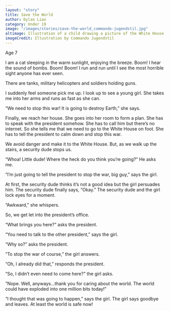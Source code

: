 ```yaml
---
layout: "story"
title: Save the World
author: Dylan Liao
category: Under 19
image: "/images/stories/save-the-world_commando-jugendstil.jpg"
altimage: Illustration of a child drawing a picture of the White House, while a cat watches
imageCredit: Illustration by Commando Jugendstil
---
```


Age 7

I am a cat sleeping in the warm sunlight, enjoying the breeze. Boom! I hear the sound of bombs. Boom! Boom! I run and run until I see the most horrible sight anyone has ever seen.

There are tanks, military helicopters and soldiers holding guns. 

I suddenly feel someone pick me up. I look up to see a young girl. She takes me into her arms and runs as fast as she can. 

“We need to stop this war! It is going to destroy Earth,” she says. 

Finally, we reach her house. She goes into her room to form a plan. She has to speak with the president somehow. She has to call him but there’s no internet. So she tells me that we need to go to the White House on foot. She has to tell the president to calm down and stop this war.

We avoid danger and make it to the White House. But, as we walk up the stairs, a security dude stops us. 

“Whoa! Little dude! Where the heck do you think you’re going?” He asks me. 

“I’m just going to tell the president to stop the war, big guy,” says the girl. 

At first, the security dude thinks it’s not a good idea but the girl persuades him. The security dude finally says, “Okay.”  The security dude and the girl lock eyes for a moment. 

“Awkward,” she whispers.

So, we get let into the president’s office. 

“What brings you here?” asks the president. 

“You need to talk to the other president,” says the girl.

“Why so?” asks the president. 

“To stop the war of course,” the girl answers.

“Oh, I already did that,” responds the president. 

“So, I didn’t even need to come here?” the girl asks.

“Nope. Well, anyways…thank you for caring about the world. The world could have exploded into one million bits today!”

“I thought that was going to happen,” says the girl. The girl says goodbye and leaves. At least the world is safe now!